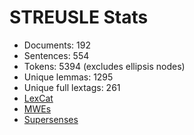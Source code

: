 STREUSLE Stats
==============

* Documents:                192
* Sentences:                554
* Tokens:                  5394 (excludes ellipsis nodes)
* Unique lemmas:           1295
* Unique full lextags:      261
* [LexCat](LEXCAT.txt)
* [MWEs](MWES.txt)
* [Supersenses](SUPERSENSES.txt)
